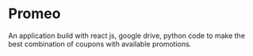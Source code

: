 # Promeo
An application build with react js, google drive, python code to make the best combination of coupons with available promotions.
